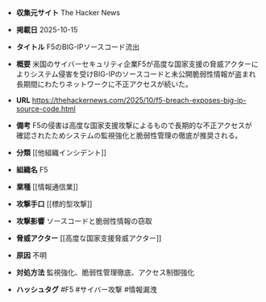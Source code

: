 - **収集元サイト**
The Hacker News

- **掲載日**
2025-10-15

- **タイトル**
F5のBIG-IPソースコード流出

- **概要**
米国のサイバーセキュリティ企業F5が高度な国家支援の脅威アクターによりシステム侵害を受けBIG-IPのソースコードと未公開脆弱性情報が盗まれ長期間にわたりネットワークに不正アクセスが続いた。

- **URL**
https://thehackernews.com/2025/10/f5-breach-exposes-big-ip-source-code.html

- **備考**
F5の侵害は高度な国家支援攻撃によるもので長期的な不正アクセスが確認されたためシステムの監視強化と脆弱性管理の徹底が推奨される。

- **分類**
[[他組織インシデント]]

- **組織名**
F5

- **業種**
[[情報通信業]]

- **攻撃手口**
[[標的型攻撃]]

- **攻撃影響**
ソースコードと脆弱性情報の窃取

- **脅威アクター**
[[高度な国家支援脅威アクター]]

- **原因**
不明

- **対処方法**
監視強化、脆弱性管理徹底、アクセス制御強化

- **ハッシュタグ**
#F5 #サイバー攻撃 #情報漏洩
